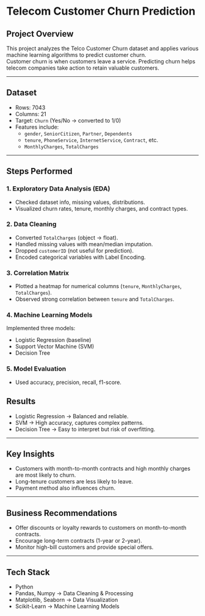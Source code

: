 # Telecom Customer Churn Prediction

## Project Overview
This project analyzes the Telco Customer Churn dataset and applies various machine learning algorithms to predict customer churn.  
Customer churn is when customers leave a service. Predicting churn helps telecom companies take action to retain valuable customers.

---

## Dataset
- Rows: 7043  
- Columns: 21  
- Target: `Churn` (Yes/No → converted to 1/0)  
- Features include:  
  - `gender`, `SeniorCitizen`, `Partner`, `Dependents`  
  - `tenure`, `PhoneService`, `InternetService`, `Contract`, etc.  
  - `MonthlyCharges`, `TotalCharges`  

---

## Steps Performed
### 1. Exploratory Data Analysis (EDA)
- Checked dataset info, missing values, distributions.  
- Visualized churn rates, tenure, monthly charges, and contract types.  

### 2. Data Cleaning
- Converted `TotalCharges` (object → float).  
- Handled missing values with mean/median imputation.  
- Dropped `customerID` (not useful for prediction).  
- Encoded categorical variables with Label Encoding.  

### 3. Correlation Matrix
- Plotted a heatmap for numerical columns (`tenure`, `MonthlyCharges`, `TotalCharges`).  
- Observed strong correlation between `tenure` and `TotalCharges`.  

### 4. Machine Learning Models
Implemented three models:
- Logistic Regression (baseline)  
- Support Vector Machine (SVM)  
- Decision Tree  

### 5. Model Evaluation
- Used accuracy, precision, recall, f1-score.  

## Results
- Logistic Regression → Balanced and reliable.  
- SVM → High accuracy, captures complex patterns.  
- Decision Tree → Easy to interpret but risk of overfitting.  

---

## Key Insights
- Customers with month-to-month contracts and high monthly charges are most likely to churn.  
- Long-tenure customers are less likely to leave.  
- Payment method also influences churn.  

---

## Business Recommendations
- Offer discounts or loyalty rewards to customers on month-to-month contracts.  
- Encourage long-term contracts (1-year or 2-year).  
- Monitor high-bill customers and provide special offers.  

---

## Tech Stack
- Python  
- Pandas, Numpy → Data Cleaning & Processing  
- Matplotlib, Seaborn → Data Visualization  
- Scikit-Learn → Machine Learning Models  


